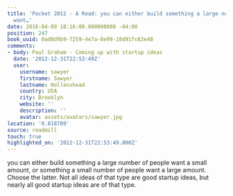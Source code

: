 ```yaml
---
title: 'Pocket 2012 - A Read: you can either build something a large number of people
  want…'
date: 2016-04-09 18:16:00.600000000 -04:00
position: 247
book_uuid: 0ad0d9b9-7259-4e7a-8e99-10d91fc62e48
comments:
- body: Paul Graham - Coming up with startup ideas
  date: '2012-12-31T22:53:49Z'
  user:
    username: sawyer
    firstname: Sawyer
    lastname: Hollenshead
    country: USA
    city: Brooklyn
    website: ''
    description: ''
    avatar: assets/avatars/sawyer.jpg
location: '0.818709'
source: readmill
touch: true
highlighted_on: '2012-12-31T22:53:49.000Z'
---
```


you can either build something a large number of people want a small amount, or something a small number of people want a large amount. Choose the latter. Not all ideas of that type are good startup ideas, but nearly all good startup ideas are of that type.